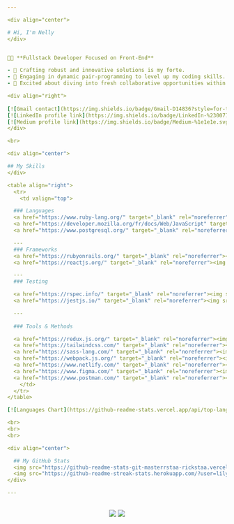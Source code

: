 ```yaml
---

<div align="center">

# Hi, I'm Nelly
</div>


👩‍💻 **Fullstack Developer Focused on Front-End**

- 🚀 Crafting robust and innovative solutions is my forte.
- 🤝 Engaging in dynamic pair-programming to level up my coding skills.
- 🌟 Excited about diving into fresh collaborative opportunities within the thriving developer community.

<div align="right">
  
[![Gmail contact](https://img.shields.io/badge/Gmail-D14836?style=for-the-badge&logo=gmail&logoColor=white)](mailto:nellytelli@gmail.com)
[![LinkedIn profile link](https://img.shields.io/badge/LinkedIn-%230077B5.svg?style=for-the-badge&logo=linkedin&logoColor=white)](https://www.linkedin.com/in/nellytelli)
[![Medium profile link](https://img.shields.io/badge/Medium-%1e1e1e.svg?style=for-the-badge&logo=medium&logoColor=white)](https://medium.com/@nellytelli)
</div>

<br>

<div align="center">

## My Skills
</div>

<table align="right">
  <tr>
    <td valign="top">

  ### Languages
  <a href="https://www.ruby-lang.org/" target="_blank" rel="noreferrer"><img src="https://skillicons.dev/icons?i=ruby" alt="ruby icon" height="40"/></a>
  <a href="https://developer.mozilla.org/fr/docs/Web/JavaScript" target="_blank" rel="noreferrer"><img src="https://skillicons.dev/icons?i=javascript" alt="JavaScript icon" height="40"/></a>
  <a href="https://www.postgresql.org/" target="_blank" rel="noreferrer"><img src="https://skillicons.dev/icons?i=postgres" alt="postgres icon" height="40"/></a>

  ---
  ### Frameworks
  <a href="https://rubyonrails.org/" target="_blank" rel="noreferrer"><img src="https://skillicons.dev/icons?i=rails" alt="Ruby on rails icon" height="40"/></a>
  <a href="https://reactjs.org/" target="_blank" rel="noreferrer"><img src="https://skillicons.dev/icons?i=react" alt="React icon" height="40"/></a>

  ---
  ### Testing

  <a href="https://rspec.info/" target="_blank" rel="noreferrer"><img src="https://github.com/lily4178993/lily4178993/assets/101261047/59871e02-176f-4753-9afb-8ec90a3da332" height="40"/></a>
  <a href="https://jestjs.io/" target="_blank" rel="noreferrer"><img src="https://skillicons.dev/icons?i=jest" alt="Jest icon" height="40"/></a>

  ---
  
  ### Tools & Methods

  <a href="https://redux.js.org/" target="_blank" rel="noreferrer"><img src="https://skillicons.dev/icons?i=redux" alt="Redux icon" height="40"/></a>
  <a href="https://tailwindcss.com/" target="_blank" rel="noreferrer"><img src="https://skillicons.dev/icons?i=tailwindcss" alt="Tailwindcss icon" height="40"/></a>
  <a href="https://sass-lang.com/" target="_blank" rel="noreferrer"><img src="https://skillicons.dev/icons?i=sass" alt="Sass icon" height="40"/></a>
  <a href="https://webpack.js.org/" target="_blank" rel="noreferrer"><img src="https://skillicons.dev/icons?i=webpack" alt="Webpack icon" height="40"/></a>
  <a href="https://www.netlify.com/" target="_blank" rel="noreferrer"><img src="https://skillicons.dev/icons?i=netlify" alt="netlify icon" height="40"/></a>
  <a href="https://www.figma.com/" target="_blank" rel="noreferrer"><img src="https://skillicons.dev/icons?i=figma" alt="figma icon" height="40"/></a>
  <a href="https://www.postman.com/" target="_blank" rel="noreferrer"><img src="https://skillicons.dev/icons?i=postman" alt="postman icon" height="40"/></a>
    </td>
  </tr>
</table>

[![Languages Chart](https://github-readme-stats.vercel.app/api/top-langs/?username=lily4178993&layout=pie&langs_count=20&size_weight=0.5&count_weight=0.5&disable_animations=false&custom_title=Languages%20Chart&theme=swift)](https://github.com/anuraghazra/github-readme-stats)

<br>
<br>
<br>

<div align="center">

  ## My GitHub Stats
  <img src="https://github-readme-stats-git-masterrstaa-rickstaa.vercel.app/api?username=lily4178993&show_icons=true&locale=en&theme=swift&show=reviews,prs_merged,prs_merged_percentage&rank_icon=percentile&include_all_commits=true" height="180"/>
  <img src="https://github-readme-streak-stats.herokuapp.com/?user=lily4178993&show_icons=true&locale=en&theme=swift&hide_current_streak=false" height="180"/>
</div>

---
```

<br>

<div align="center">
      <img src="https://komarev.com/ghpvc/?username=lily4178993&style=for-the-badge&color=701516"/>
        <img src="https://img.shields.io/badge/dynamic/json?logo=github&label=GitHub%20Stars&style=for-the-badge&query=%24.stars&color=701516&url=https://api.github-star-counter.workers.dev/user/lily4178993"/>
  
</div>
